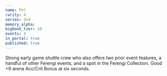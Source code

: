 ```yaml
---
name: Pel
rarity: 4
series: ds9
memory_alpha:
bigbook_tier: 10
events: 4
in_portal: true
published: true
---
```


Strong early game shuttle crew who also offers two prior event features, a handful of other Ferengi events, and a spot in the Ferengi Collection. Good +9 arena Acc/Crit Bonus at six seconds.

